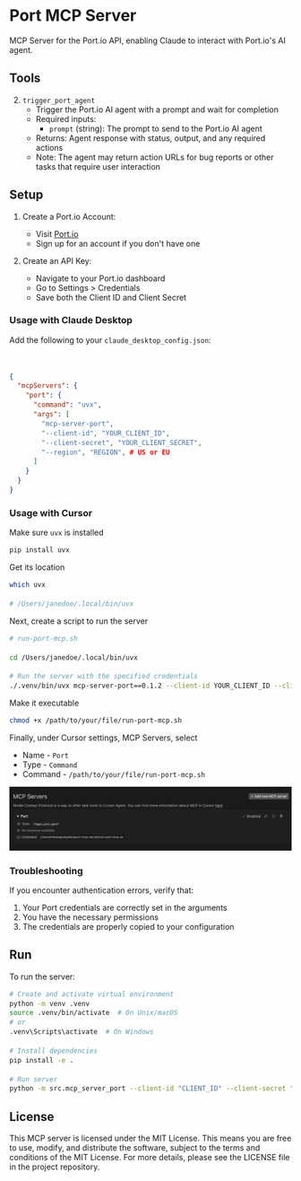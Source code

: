 # Port MCP Server

MCP Server for the Port.io API, enabling Claude to interact with Port.io's AI agent.

## Tools

2. `trigger_port_agent`
   - Trigger the Port.io AI agent with a prompt and wait for completion
   - Required inputs:
     - `prompt` (string): The prompt to send to the Port.io AI agent
   - Returns: Agent response with status, output, and any required actions
   - Note: The agent may return action URLs for bug reports or other tasks that require user interaction

## Setup

1. Create a Port.io Account:
   - Visit [Port.io](https://www.getport.io/)
   - Sign up for an account if you don't have one

2. Create an API Key:
   - Navigate to your Port.io dashboard
   - Go to Settings > Credentials
   - Save both the Client ID and Client Secret

### Usage with Claude Desktop

Add the following to your `claude_desktop_config.json`:

```json


{
  "mcpServers": {
    "port": {
      "command": "uvx",
      "args": [
        "mcp-server-port",
        "--client-id", "YOUR_CLIENT_ID",
        "--client-secret", "YOUR_CLIENT_SECRET",
        "--region", "REGION", # US or EU
      ]
    }
  }
} 
```

### Usage with Cursor

Make sure `uvx` is installed
```bash
pip install uvx
```

Get its location
```bash
which uvx

# /Users/janedoe/.local/bin/uvx
```

Next, create a script to run the server
```bash
# run-port-mcp.sh

cd /Users/janedoe/.local/bin/uvx

# Run the server with the specified credentials
./.venv/bin/uvx mcp-server-port==0.1.2 --client-id YOUR_CLIENT_ID --client-secret YOUR_CLIENT_SECRET --region YOUR_REGION
```

Make it executable
```bash
chmod +x /path/to/your/file/run-port-mcp.sh
```

Finally, under Cursor settings, MCP Servers, select
* Name - `Port`
* Type - `Command`
* Command - `/path/to/your/file/run-port-mcp.sh`

![Cursor MCP Screenshot](/assets/cursor_mcp_screenshot.png)

### Troubleshooting

If you encounter authentication errors, verify that:
1. Your Port credentials are correctly set in the arguments
2. You have the necessary permissions
3. The credentials are properly copied to your configuration

## Run

To run the server:

```bash
# Create and activate virtual environment
python -m venv .venv
source .venv/bin/activate  # On Unix/macOS
# or
.venv\Scripts\activate  # On Windows

# Install dependencies
pip install -e .

# Run server
python -m src.mcp_server_port --client-id "CLIENT_ID" --client-secret "CLIENT_SECRET" --region "REGION"
```

## License

This MCP server is licensed under the MIT License. This means you are free to use, modify, and distribute the software, subject to the terms and conditions of the MIT License. For more details, please see the LICENSE file in the project repository.